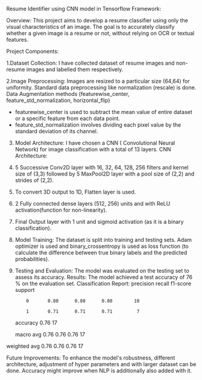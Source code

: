 Resume Identifier using CNN model in Tensorflow Framework:

Overview:
This project aims to develop a resume classifier using only the visual characteristics of an image.
The goal is to accurately classify whether a given image is a resume or not, without relying on OCR or textual features.

Project Components:

1.Dataset Collection:
I have collected dataset of resume images and non-resume images and labelled them respectively.

2.Image Preprocessing:
Images are resized to a particular size (64,64) for uniformity.
Standard data preprocessing like normalization (rescale) is done.
Data Augmentation methods (featurewise_center, feature_std_normalization, horizontal_flip)
* featurewise_center is used to subtract the mean value of entire dataset or a specific feature from each data point.
* feature_std_normalization involves dividing each pixel value by the standard deviation of its channel.

3. Model Architecture:
I have chosen a CNN ( Convolutional Neural Network) for image classification with a total of 13 layers.
CNN Architecture:
1. 5 Successive Conv2D layer with 16, 32, 64, 128, 256 filters and kernel size of (3,3) followed by 5 MaxPool2D layer with a pool size of (2,2) and strides of (2,2).
2. To convert 3D output to 1D, Flatten layer is used.
3. 2 Fully connected dense layers (512, 256) units and with ReLU activation(function for non-linearity).
4. Final Output layer with 1 unit and sigmoid activation (as it is a binary classification).

4. Model Training:
The dataset is split into training and testing sets.
Adam optimizer is used and binary_crossentropy is used as loss function (to calculate the difference between true binary labels and the predicted probabilities).

5. Testing and Evaluation:
The model was evaluated on the testing set to assess its accuracy.
Results:
The model achieved a test accuracy of 76 % on the evaluation set.
Classification Report:
              precision    recall  f1-score   support

           0       0.80      0.80      0.80        10
   
           1       0.71      0.71      0.71         7

    accuracy                           0.76        17
   
   macro avg       0.76      0.76      0.76        17
   
weighted avg       0.76      0.76      0.76        17


Future Improvements:
To enhance the model's robustness, different architecture, adjustment of hyper parameters and with larger dataset can be done.
Accuracy might improve when NLP is additionally also added with it.
